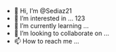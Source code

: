 - 👋 Hi, I’m @Sediaz21
- 👀 I’m interested in ... 123
- 🌱 I’m currently learning ...
- 💞️ I’m looking to collaborate on ...
- 📫 How to reach me ...

<!---
Sediaz21/Sediaz21 is a ✨ special ✨ repository because its `README.md` (this file) appears on your GitHub profile.
You can click the Preview link to take a look at your changes.
--->
